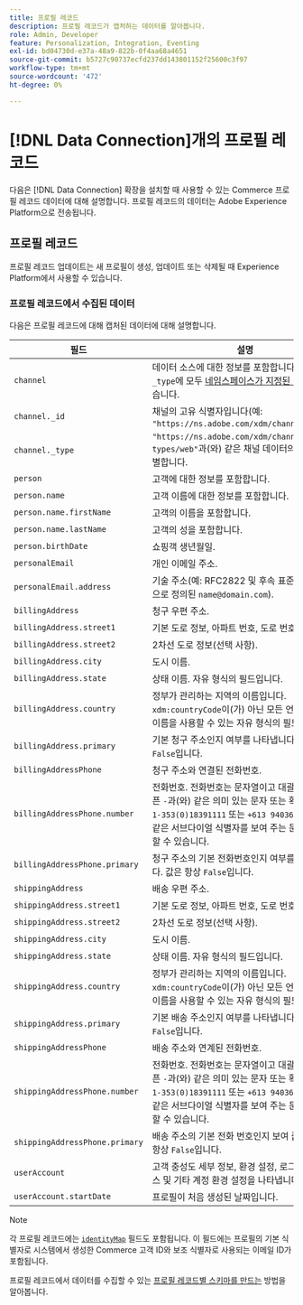 ```yaml
---
title: 프로필 레코드
description: 프로필 레코드가 캡처하는 데이터를 알아봅니다.
role: Admin, Developer
feature: Personalization, Integration, Eventing
exl-id: bd04730d-e37a-48a9-822b-0f4aa68a4651
source-git-commit: b5727c90737ecfd237dd143801152f25600c3f97
workflow-type: tm+mt
source-wordcount: '472'
ht-degree: 0%

---
```


# [!DNL Data Connection]개의 프로필 레코드

다음은 [!DNL Data Connection] 확장을 설치할 때 사용할 수 있는 Commerce 프로필 레코드 데이터에 대해 설명합니다. 프로필 레코드의 데이터는 Adobe Experience Platform으로 전송됩니다.

## 프로필 레코드

프로필 레코드 업데이트는 새 프로필이 생성, 업데이트 또는 삭제될 때 Experience Platform에서 사용할 수 있습니다.

### 프로필 레코드에서 수집된 데이터

다음은 프로필 레코드에 대해 캡처된 데이터에 대해 설명합니다.

| 필드 | 설명 |
|---|---|
| `channel` | 데이터 소스에 대한 정보를 포함합니다. `_id`과(와) `_type`에 모두 [네임스페이스가 지정된 값](https://experienceleague.adobe.com/en/docs/experience-platform/xdm/schema/namespaces)이(가) 있습니다. |
| `channel._id` | 채널의 고유 식별자입니다(예: `"https://ns.adobe.com/xdm/channels/web"`). |
| `channel._type` | `"https://ns.adobe.com/xdm/channel-types/web"`과(와) 같은 채널 데이터의 소스를 식별합니다. |
| `person` | 고객에 대한 정보를 포함합니다. |
| `person.name` | 고객 이름에 대한 정보를 포함합니다. |
| `person.name.firstName` | 고객의 이름을 포함합니다. |
| `person.name.lastName` | 고객의 성을 포함합니다. |
| `person.birthDate` | 쇼핑객 생년월일. |
| `personalEmail` | 개인 이메일 주소. |
| `personalEmail.address` | 기술 주소(예: RFC2822 및 후속 표준에 일반적으로 정의된 `name@domain.com`). |
| `billingAddress` | 청구 우편 주소. |
| `billingAddress.street1` | 기본 도로 정보, 아파트 번호, 도로 번호 및 도로명. |
| `billingAddress.street2` | 2차선 도로 정보(선택 사항). |
| `billingAddress.city` | 도시 이름. |
| `billingAddress.state` | 상태 이름. 자유 형식의 필드입니다. |
| `billingAddress.country` | 정부가 관리하는 지역의 이름입니다. `xdm:countryCode`이(가) 아닌 모든 언어의 국가 이름을 사용할 수 있는 자유 형식의 필드입니다. |
| `billingAddress.primary` | 기본 청구 주소인지 여부를 나타냅니다. 값은 항상 `False`입니다. |
| `billingAddressPhone` | 청구 주소와 연결된 전화번호. |
| `billingAddressPhone.number` | 전화번호. 전화번호는 문자열이고 대괄호 `()`, 하이픈 `-`과(와) 같은 의미 있는 문자 또는 확장 `x`(예: `1-353(0)18391111` 또는 `+613 9403600x1234`)와 같은 서브다이얼 식별자를 보여 주는 문자를 포함할 수 있습니다. |
| `billingAddressPhone.primary` | 청구 주소의 기본 전화번호인지 여부를 나타냅니다. 값은 항상 `False`입니다. |
| `shippingAddress` | 배송 우편 주소. |
| `shippingAddress.street1` | 기본 도로 정보, 아파트 번호, 도로 번호 및 도로명. |
| `shippingAddress.street2` | 2차선 도로 정보(선택 사항). |
| `shippingAddress.city` | 도시 이름. |
| `shippingAddress.state` | 상태 이름. 자유 형식의 필드입니다. |
| `shippingAddress.country` | 정부가 관리하는 지역의 이름입니다. `xdm:countryCode`이(가) 아닌 모든 언어의 국가 이름을 사용할 수 있는 자유 형식의 필드입니다. |
| `shippingAddress.primary` | 기본 배송 주소인지 여부를 나타냅니다. 값은 항상 `False`입니다. |
| `shippingAddressPhone` | 배송 주소와 연계된 전화번호. |
| `shippingAddressPhone.number` | 전화번호. 전화번호는 문자열이고 대괄호 `()`, 하이픈 `-`과(와) 같은 의미 있는 문자 또는 확장 `x`(예: `1-353(0)18391111` 또는 `+613 9403600x1234`)와 같은 서브다이얼 식별자를 보여 주는 문자를 포함할 수 있습니다. |
| `shippingAddressPhone.primary` | 배송 주소의 기본 전화 번호인지 보여 줍니다. 값은 항상 `False`입니다. |
| `userAccount` | 고객 충성도 세부 정보, 환경 설정, 로그인 프로세스 및 기타 계정 환경 설정을 나타냅니다. |
| `userAccount.startDate` | 프로필이 처음 생성된 날짜입니다. |

>[!NOTE]
>
>각 프로필 레코드에는 [`identityMap`](https://experienceleague.adobe.com/en/docs/experience-platform/xdm/field-groups/profile/identitymap) 필드도 포함됩니다. 이 필드에는 프로필의 기본 식별자로 시스템에서 생성한 Commerce 고객 ID와 보조 식별자로 사용되는 이메일 ID가 포함됩니다.

프로필 레코드에서 데이터를 수집할 수 있는 [프로필 레코드별 스키마를 만드는](profile-data.md) 방법을 알아봅니다.
